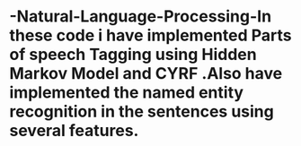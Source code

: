# -Natural-Language-Processing-In these code i have implemented Parts of speech Tagging using Hidden Markov Model and CYRF .Also have implemented the named entity recognition in the sentences using several features.
